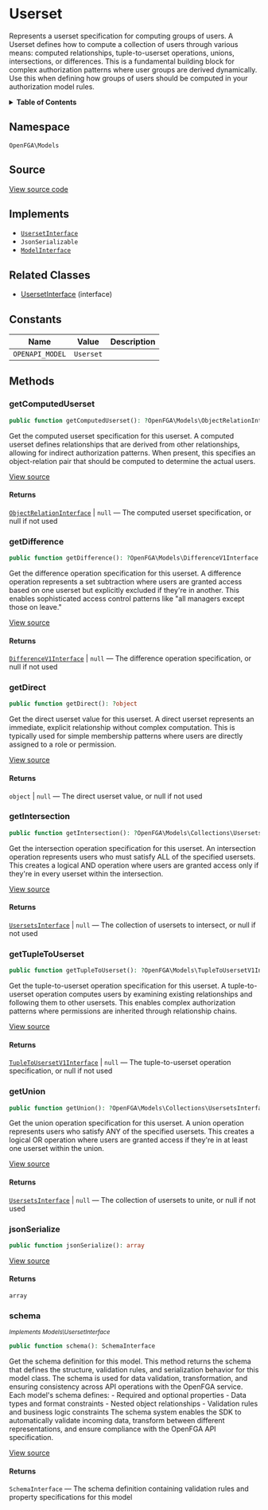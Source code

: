 # Userset

Represents a userset specification for computing groups of users. A Userset defines how to compute a collection of users through various means: computed relationships, tuple-to-userset operations, unions, intersections, or differences. This is a fundamental building block for complex authorization patterns where user groups are derived dynamically. Use this when defining how groups of users should be computed in your authorization model rules.

<details>
<summary><strong>Table of Contents</strong></summary>

- [Namespace](#namespace)
- [Source](#source)
- [Implements](#implements)
- [Related Classes](#related-classes)
- [Constants](#constants)
- [Methods](#methods)

- [`getComputedUserset()`](#getcomputeduserset)
  - [`getDifference()`](#getdifference)
  - [`getDirect()`](#getdirect)
  - [`getIntersection()`](#getintersection)
  - [`getTupleToUserset()`](#gettupletouserset)
  - [`getUnion()`](#getunion)
  - [`jsonSerialize()`](#jsonserialize)
  - [`schema()`](#schema)

</details>

## Namespace

`OpenFGA\Models`

## Source

[View source code](https://github.com/evansims/openfga-php/blob/main/src/Models/Userset.php)

## Implements

- [`UsersetInterface`](UsersetInterface.md)
- `JsonSerializable`
- [`ModelInterface`](ModelInterface.md)

## Related Classes

- [UsersetInterface](Models/UsersetInterface.md) (interface)

## Constants

| Name            | Value     | Description |
| --------------- | --------- | ----------- |
| `OPENAPI_MODEL` | `Userset` |             |

## Methods

### getComputedUserset

```php
public function getComputedUserset(): ?OpenFGA\Models\ObjectRelationInterface

```

Get the computed userset specification for this userset. A computed userset defines relationships that are derived from other relationships, allowing for indirect authorization patterns. When present, this specifies an object-relation pair that should be computed to determine the actual users.

[View source](https://github.com/evansims/openfga-php/blob/main/src/Models/Userset.php#L70)

#### Returns

[`ObjectRelationInterface`](ObjectRelationInterface.md) &#124; `null` — The computed userset specification, or null if not used

### getDifference

```php
public function getDifference(): ?OpenFGA\Models\DifferenceV1Interface

```

Get the difference operation specification for this userset. A difference operation represents a set subtraction where users are granted access based on one userset but explicitly excluded if they&#039;re in another. This enables sophisticated access control patterns like &quot;all managers except those on leave.&quot;

[View source](https://github.com/evansims/openfga-php/blob/main/src/Models/Userset.php#L79)

#### Returns

[`DifferenceV1Interface`](DifferenceV1Interface.md) &#124; `null` — The difference operation specification, or null if not used

### getDirect

```php
public function getDirect(): ?object

```

Get the direct userset value for this userset. A direct userset represents an immediate, explicit relationship without complex computation. This is typically used for simple membership patterns where users are directly assigned to a role or permission.

[View source](https://github.com/evansims/openfga-php/blob/main/src/Models/Userset.php#L88)

#### Returns

`object` &#124; `null` — The direct userset value, or null if not used

### getIntersection

```php
public function getIntersection(): ?OpenFGA\Models\Collections\UsersetsInterface

```

Get the intersection operation specification for this userset. An intersection operation represents users who must satisfy ALL of the specified usersets. This creates a logical AND operation where users are granted access only if they&#039;re in every userset within the intersection.

[View source](https://github.com/evansims/openfga-php/blob/main/src/Models/Userset.php#L97)

#### Returns

[`UsersetsInterface`](Models/Collections/UsersetsInterface.md) &#124; `null` — The collection of usersets to intersect, or null if not used

### getTupleToUserset

```php
public function getTupleToUserset(): ?OpenFGA\Models\TupleToUsersetV1Interface

```

Get the tuple-to-userset operation specification for this userset. A tuple-to-userset operation computes users by examining existing relationships and following them to other usersets. This enables complex authorization patterns where permissions are inherited through relationship chains.

[View source](https://github.com/evansims/openfga-php/blob/main/src/Models/Userset.php#L106)

#### Returns

[`TupleToUsersetV1Interface`](TupleToUsersetV1Interface.md) &#124; `null` — The tuple-to-userset operation specification, or null if not used

### getUnion

```php
public function getUnion(): ?OpenFGA\Models\Collections\UsersetsInterface

```

Get the union operation specification for this userset. A union operation represents users who satisfy ANY of the specified usersets. This creates a logical OR operation where users are granted access if they&#039;re in at least one userset within the union.

[View source](https://github.com/evansims/openfga-php/blob/main/src/Models/Userset.php#L115)

#### Returns

[`UsersetsInterface`](Models/Collections/UsersetsInterface.md) &#124; `null` — The collection of usersets to unite, or null if not used

### jsonSerialize

```php
public function jsonSerialize(): array

```

[View source](https://github.com/evansims/openfga-php/blob/main/src/Models/Userset.php#L124)

#### Returns

`array`

### schema

*<small>Implements Models\UsersetInterface</small>*

```php
public function schema(): SchemaInterface

```

Get the schema definition for this model. This method returns the schema that defines the structure, validation rules, and serialization behavior for this model class. The schema is used for data validation, transformation, and ensuring consistency across API operations with the OpenFGA service. Each model&#039;s schema defines: - Required and optional properties - Data types and format constraints - Nested object relationships - Validation rules and business logic constraints The schema system enables the SDK to automatically validate incoming data, transform between different representations, and ensure compliance with the OpenFGA API specification.

[View source](https://github.com/evansims/openfga-php/blob/main/src/Models/ModelInterface.php#L52)

#### Returns

`SchemaInterface` — The schema definition containing validation rules and property specifications for this model
